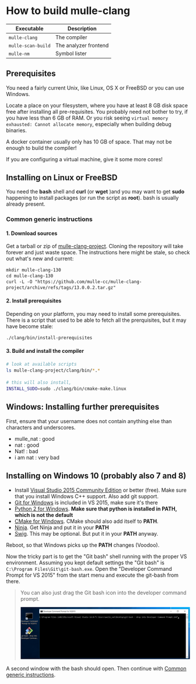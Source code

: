 # How to build mulle-clang

Executable          | Description
--------------------|--------------------------------
`mulle-clang`       | The compiler
`mulle-scan-build`  | The analyzer frontend
`mulle-nm`          | Symbol lister


## Prerequisites

You need a fairly current Unix, like Linux, OS X or FreeBSD or you can use
Windows.

Locate a place on your filesystem, where you have at least 8 GB disk space free
after installing all pre-requisites. You probably need not bother to try, if
you have less than 6 GB of RAM. Or you risk seeing
`virtual memory exhausted: Cannot allocate memory`, especially when building
debug binaries.

A docker container usually only has 10 GB of space. That may not be enough to
build the compiler!

If you are configuring a virtual machine, give it some more cores!


## Installing on Linux or FreeBSD

You need the **bash** shell and **curl** (or **wget** )and you may want to
get **sudo** happening to install packages (or run the script as **root**).
bash is usually already present.


<a name="common-generic"></a>
### Common generic instructions


#### 1. Download sources

Get a tarball or zip of [mulle-clang-project](//github.com/mulle-cc/mulle-clang-project/releases/).
Cloning the repository will take forever and just waste space. The instructions
here might be stale, so check out what's new and current:

```
mkdir mulle-clang-130
cd mulle-clang-130
curl -L -O "https://github.com/mulle-cc/mulle-clang-project/archive/refs/tags/13.0.0.2.tar.gz"
```

#### 2. Install prerequisites

Depending on your platform, you may need to install some prerequisites. There
is a script that used to be able to fetch all the prerquisites, but it may have
become stale:

``` bash
./clang/bin/install-prerequisites
```

#### 3. Build and install the compiler

``` bash
# look at available scripts
ls mulle-clang-project/clang/bin/*.*

# this will also install,
INSTALL_SUDO=sudo ./clang/bin/cmake-make.linux
```




## Windows: Installing further prerequisites

First, ensure that your username does not contain anything else than
characters and underscores.

* mulle_nat : good
* nat : good
* Nat! : bad
* i am nat : very bad

## Installing on Windows 10 (probably also 7 and 8)

* Install [Visual Studio 2015 Community Edition](//beta.visualstudio.com/downloads/) or better (free). Make sure that you install Windows C++ support. Also add git support.
* [Git for Windows](//git-scm.com/download/win) is included in VS 2015, make sure it's there
* [Python 2 for Windows](//www.python.org/downloads/windows/). **Make sure that python is installed in **PATH**, which is not the default**
* [CMake for Windows](//cmake.org/download/). CMake should also add itself to **PATH**.
* [Ninja](https://github.com/ninja-build/ninja/releases). Get Ninja and put it in your **PATH**
* [Swig](http://www.swig.org/download.html). This may be optional. But put it in your **PATH** anyway.

Reboot, so that Windows picks up the **PATH** changes (Voodoo).

Now the tricky part is to get the "Git bash" shell running with the proper VS
environment.  Assuming you kept default settings the "Git bash" is
`C:\Program Files\Git\git-bash.exe`. Open the "Developer Command Prompt for VS 2015"
from the start menu and execute the git-bash from there.

>
> You can also just drag the Git bash icon into the
> developer command prompt.
>
> ![Screeny](git-bash-drop-fs8.png)
>

A second window with the bash should open.
Then continue with [Common generic instructions](#common-generic).

